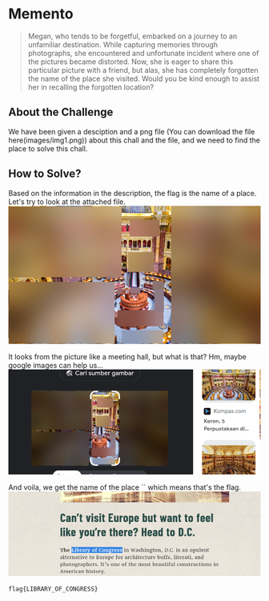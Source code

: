 # Memento
> Megan, who tends to be forgetful, embarked on a journey to an unfamiliar destination. While capturing memories through photographs, she encountered and unfortunate incident where one of the pictures became distorted. Now, she is eager to share this particular picture with a friend, but alas, she has completely forgotten the name of the place she visited. Would you be kind enough to assist her in recalling the forgotten location?

## About the Challenge
We have been given a desciption and a png file (You can download the file here(images/img1.png)) about this chall and the file, and we need to find the place to solve this chall.


## How to Solve?
Based on the information in the description, the flag is the name of a place. Let's try to look at the attached file.
![img1](images/img1.png)

It looks from the picture like a meeting hall, but what is that? Hm, maybe google images can help us...
![img2](images/img2.png)

And voila, we get the name of the place `` which means that's the flag.
![flag](images/flag.png)

```
flag{LIBRARY_OF_CONGRESS}
```
